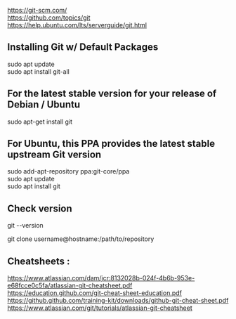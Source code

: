 https://git-scm.com/  
https://github.com/topics/git  
https://help.ubuntu.com/lts/serverguide/git.html  

## Installing Git w/ Default Packages
sudo apt update  
sudo apt install git-all  
## For the latest stable version for your release of Debian / Ubuntu
sudo apt-get install git
## For Ubuntu, this PPA provides the latest stable upstream Git version
sudo add-apt-repository ppa:git-core/ppa  
sudo apt update  
sudo apt install git  

## Check version
git --version  
 
git clone username@hostname:/path/to/repository  

## Cheatsheets : 
https://www.atlassian.com/dam/jcr:8132028b-024f-4b6b-953e-e68fcce0c5fa/atlassian-git-cheatsheet.pdf  
https://education.github.com/git-cheat-sheet-education.pdf  
https://github.github.com/training-kit/downloads/github-git-cheat-sheet.pdf  
https://www.atlassian.com/git/tutorials/atlassian-git-cheatsheet  

